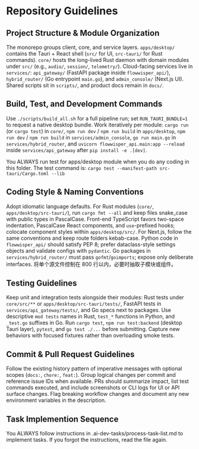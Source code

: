 # Repository Guidelines

## Project Structure & Module Organization
The monorepo groups client, core, and service layers. `apps/desktop/` contains the Tauri + React shell (`src/` for UI, `src-tauri/` for Rust commands). `core/` hosts the long-lived Rust daemon with domain modules under `src/` (e.g., `audio/`, `session/`, `telemetry/`). Cloud-facing services live in `services/`: `api_gateway/` (FastAPI package inside `flowwisper_api/`), `hybrid_router/` (Go entrypoint `main.go`), and `admin_console/` (Next.js UI). Shared scripts sit in `scripts/`, and product docs remain in `docs/`.

## Build, Test, and Development Commands
Use `./scripts/build_all.sh` for a full pipeline run; set `RUN_TAURI_BUNDLE=1` to request a native desktop bundle. Work iteratively per module: `cargo run` (or `cargo test`) in `core/`, `npm run dev` / `npm run build` in `apps/desktop`, `npm run dev` / `npm run build` in `services/admin_console`, `go run main.go` in `services/hybrid_router`, and `uvicorn flowwisper_api.main:app --reload` inside `services/api_gateway` after `pip install -e .[dev]`.

You ALWAYS run test for apps/desktop module when you do any coding in this folder. The test command is: 
`cargo test --manifest-path src-tauri/Cargo.toml --lib`

## Coding Style & Naming Conventions
Adopt idiomatic language defaults. For Rust modules (`core/`, `apps/desktop/src-tauri/`), run `cargo fmt --all` and keep files snake_case with public types in PascalCase. Front-end TypeScript favors two-space indentation, PascalCase React components, and `use`-prefixed hooks; colocate component styles within `apps/desktop/src/`. For Next.js, follow the same conventions and keep route folders kebab-case. Python code in `flowwisper_api/` should satisfy PEP 8; prefer dataclass-style settings objects and validate configs with `pydantic`. Go packages in `services/hybrid_router/` must pass `gofmt`/`goimports`; expose only deliberate interfaces. 将单个源文件控制在 800 行以内，必要时抽取子模块或组件。

## Testing Guidelines
Keep unit and integration tests alongside their modules: Rust tests under `core/src/**` or `apps/desktop/src-tauri/tests/`, FastAPI tests in `services/api_gateway/tests/`, and Go specs next to packages. Use descriptive `mod tests` names in Rust, `test_*` functions in Python, and `_test.go` suffixes in Go. Run `cargo test`, `npm run test:backend` (desktop Tauri layer), `pytest`, and `go test ./...` before submitting. Capture new behaviors with focused fixtures rather than overloading smoke tests.

## Commit & Pull Request Guidelines
Follow the existing history pattern of imperative messages with optional scopes (`docs:`, `chore:`, `feat:`). Group logical changes per commit and reference issue IDs when available. PRs should summarize impact, list test commands executed, and include screenshots or CLI logs for UI or API surface changes. Flag breaking workflow changes and document any new environment variables in the description.

## Task Implemention Sequence
You ALWAYS follow instructions in .ai-dev-tasks/process-task-list.md to implement tasks. If you forgot the instructions, read the file again.

